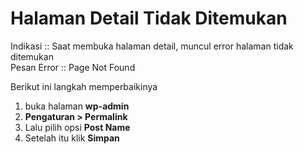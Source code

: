  # Halaman Detail Tidak Ditemukan
 
Indikasi :: Saat membuka halaman detail, muncul error halaman tidak ditemukan\
Pesan Error :: Page Not Found

Berikut ini langkah memperbaikinya
1. buka halaman **wp-admin**
2. **Pengaturan > Permalink**
3. Lalu pilih opsi **Post Name**
4. Setelah itu klik **Simpan**